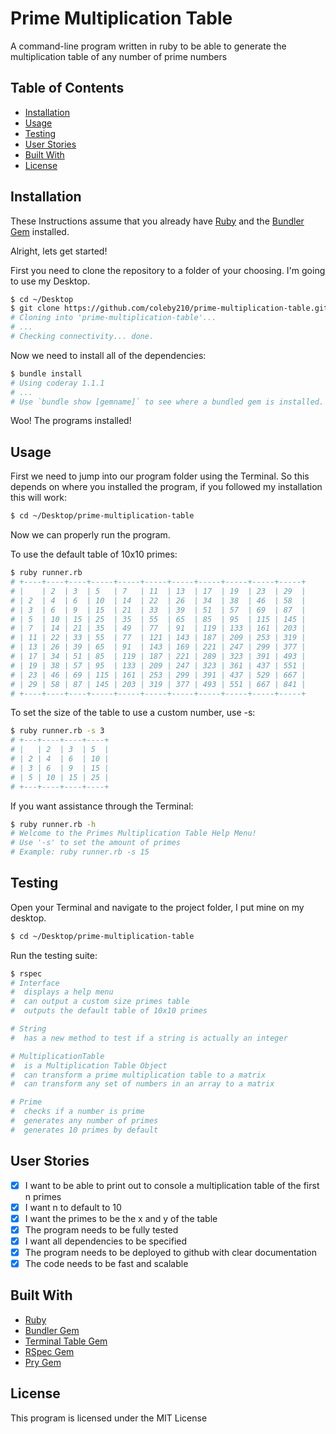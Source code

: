 # Prime Multiplication Table

A command-line program written in ruby to be able to generate the multiplication table of any number of prime numbers

## Table of Contents

- [Installation](#installation)
- [Usage](#usage)
- [Testing](#testing)
- [User Stories](#user-stories)
- [Built With](#built-with)
- [License](#license)

## Installation

These Instructions assume that you already have [Ruby](https://www.ruby-lang.org/en/documentation/installation/) and the [Bundler Gem](http://bundler.io/) installed.

Alright, lets get started!

First you need to clone the repository to a folder of your choosing. I'm going to use my Desktop.

```bash
$ cd ~/Desktop
$ git clone https://github.com/coleby210/prime-multiplication-table.git
# Cloning into 'prime-multiplication-table'...
# ...
# Checking connectivity... done.
```

Now we need to install all of the dependencies:

```bash
$ bundle install
# Using coderay 1.1.1
# ...
# Use `bundle show [gemname]` to see where a bundled gem is installed.
```

Woo! The programs installed!

## Usage

First we need to jump into our program folder using the Terminal. So this depends on where you installed the program, if you followed my installation this will work:

```bash
$ cd ~/Desktop/prime-multiplication-table
```

Now we can properly run the program.

To use the default table of 10x10 primes:

```bash
$ ruby runner.rb
# +----+----+----+-----+-----+-----+-----+-----+-----+-----+-----+
# |    | 2  | 3  | 5   | 7   | 11  | 13  | 17  | 19  | 23  | 29  |
# | 2  | 4  | 6  | 10  | 14  | 22  | 26  | 34  | 38  | 46  | 58  |
# | 3  | 6  | 9  | 15  | 21  | 33  | 39  | 51  | 57  | 69  | 87  |
# | 5  | 10 | 15 | 25  | 35  | 55  | 65  | 85  | 95  | 115 | 145 |
# | 7  | 14 | 21 | 35  | 49  | 77  | 91  | 119 | 133 | 161 | 203 |
# | 11 | 22 | 33 | 55  | 77  | 121 | 143 | 187 | 209 | 253 | 319 |
# | 13 | 26 | 39 | 65  | 91  | 143 | 169 | 221 | 247 | 299 | 377 |
# | 17 | 34 | 51 | 85  | 119 | 187 | 221 | 289 | 323 | 391 | 493 |
# | 19 | 38 | 57 | 95  | 133 | 209 | 247 | 323 | 361 | 437 | 551 |
# | 23 | 46 | 69 | 115 | 161 | 253 | 299 | 391 | 437 | 529 | 667 |
# | 29 | 58 | 87 | 145 | 203 | 319 | 377 | 493 | 551 | 667 | 841 |
# +----+----+----+-----+-----+-----+-----+-----+-----+-----+-----+
```

To set the size of the table to use a custom number, use -s:

```bash
$ ruby runner.rb -s 3
# +---+----+----+----+
# |   | 2  | 3  | 5  |
# | 2 | 4  | 6  | 10 |
# | 3 | 6  | 9  | 15 |
# | 5 | 10 | 15 | 25 |
# +---+----+----+----+
```

If you want assistance through the Terminal:

```bash
$ ruby runner.rb -h
# Welcome to the Primes Multiplication Table Help Menu!
# Use '-s' to set the amount of primes
# Example: ruby runner.rb -s 15
```

## Testing

Open your Terminal and navigate to the project folder, I put mine on my desktop.

```bash
$ cd ~/Desktop/prime-multiplication-table
```

Run the testing suite:

```bash
$ rspec
# Interface
#  displays a help menu
#  can output a custom size primes table
#  outputs the default table of 10x10 primes

# String
#  has a new method to test if a string is actually an integer

# MultiplicationTable
#  is a Multiplication Table Object
#  can transform a prime multiplication table to a matrix
#  can transform any set of numbers in an array to a matrix

# Prime
#  checks if a number is prime
#  generates any number of primes
#  generates 10 primes by default
```

## User Stories

- [x] I want to be able to print out to console a multiplication table of the first n primes
- [x] I want n to default to 10
- [x] I want the primes to be the x and y of the table
- [x] The program needs to be fully tested
- [x] I want all dependencies to be specified
- [x] The program needs to be deployed to github with clear documentation
- [x] The code needs to be fast and scalable

## Built With

- [Ruby](https://www.ruby-lang.org/en/)
- [Bundler Gem](http://bundler.io/)
- [Terminal Table Gem](https://github.com/tj/terminal-table)
- [RSpec Gem](http://rspec.info/)
- [Pry Gem](https://github.com/pry/pry)

## License

This program is licensed under the MIT License
